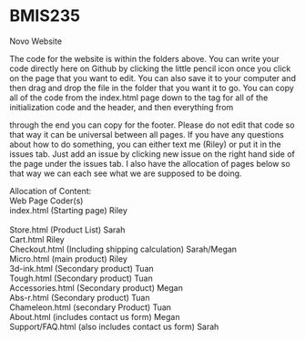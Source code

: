 # BMIS235
Novo Website

The code for the website is within the folders above. You can write your code directly here on Github by clicking the little pencil icon once you click on the page that you want to edit. You can also save it to your computer and then drag and drop the file in the folder that you want it to go. You can copy all of the code from the index.html page down to the </header> tag for all of the initialization code and the header, and then everything from <footer> through the end you can copy for the footer. Please do not edit that code so that way it can be universal between all pages. If you have any questions about how to do something, you can either text me (Riley) or put it in the issues tab. Just add an issue by clicking new issue on the right hand side of the page under the issues tab. I also have the allocation of pages below so that way we can each see what we are supposed to be doing. 

Allocation of Content:<br /> 
Web Page                          Coder(s)<br /> 
index.html (Starting page)        Riley <br />       
Store.html (Product List)         Sarah <br /> 
Cart.html                           Riley<br /> 
Checkout.html (Including shipping calculation)            Sarah/Megan <br /> 
Micro.html (main product)           Riley<br /> 
3d-ink.html (Secondary product)           Tuan<br /> 
Tough.html (Secondary product)          Tuan<br /> 
Accessories.html (Secondary product)      Megan <br /> 
Abs-r.html (Secondary product)          Tuan <br /> 
Chameleon.html (secondary Product)        Tuan <br /> 
About.html (includes contact us form)       Megan <br /> 
Support/FAQ.html (also includes contact us form)          Sarah <br /> 

